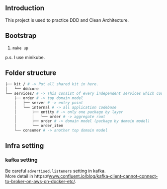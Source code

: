 ## Introduction

This project is used to practice DDD and Clean Architecture.  

## Bootstrap

1. `make up`

p.s. I use minikube.

## Folder structure

```sh
├── kit / # -> Put all shared kit in here.
│   └── dddcore
└── services/ # -> This consist of every independent services which could be developed alone.
    ├── order # -> top domain model
    │   ├── server # -> entry point
    │   └── internal # -> all application codebase
    │       ├── entity # -> only one package by layer
    │       │   └── order # -> aggregate root
    │       ├── order # -> domain model (package by domain model)
    │       └── order_item
    └── consumer # -> another top domain model
```

## Infra setting

### kafka setting

Be careful `advertised.listeners` setting in kafka.  
More detail in https:#www.confluent.io/blog/kafka-client-cannot-connect-to-broker-on-aws-on-docker-etc/.  
